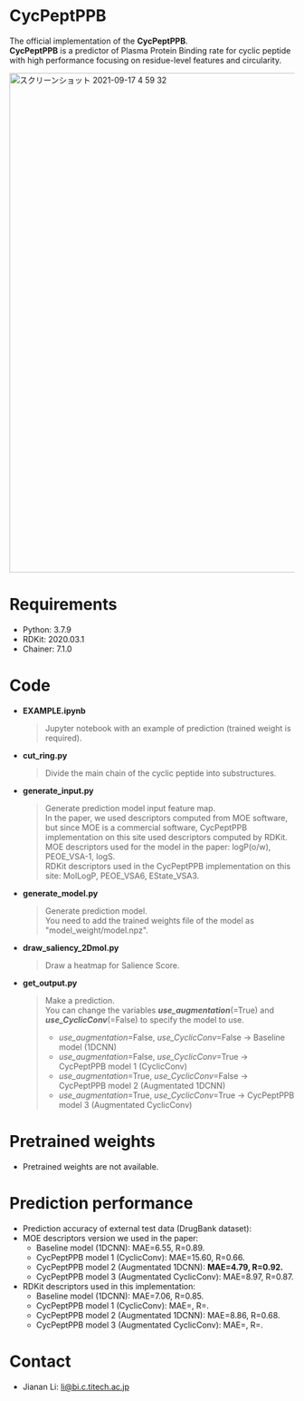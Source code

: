 # CycPeptPPB

The official implementation of the **CycPeptPPB**.  
**CycPeptPPB** is a predictor of Plasma Protein Binding rate for cyclic peptide with high performance focusing on
residue-level features and circularity.

<img width="881" alt="スクリーンショット 2021-09-17 4 59 32" src="https://user-images.githubusercontent.com/44156441/133677917-80eda706-e5cd-462c-baea-150911556ede.png">

# Requirements
- Python:  3.7.9
- RDKit:  2020.03.1
- Chainer:  7.1.0

# Code
- **EXAMPLE.ipynb** 
  > Jupyter notebook with an example of prediction (trained weight is required).
- **cut_ring.py** 
  > Divide the main chain of the cyclic peptide into substructures.
- **generate_input.py** 
  > Generate prediction model input feature map.  
  > In the paper, we used descriptors computed from MOE software, but since MOE is a commercial software, CycPeptPPB implementation on this site used descriptors computed by RDKit.  
  > MOE descriptors used for the model in the paper: logP(o/w), PEOE_VSA-1, logS.   
  > RDKit descriptors used in the CycPeptPPB implementation on this site: MolLogP, PEOE_VSA6, EState_VSA3.  
- **generate_model.py**
  > Generate prediction model.  
  > You need to add the trained weights file of the model as "model_weight/model.npz".
- **draw_saliency_2Dmol.py**
  > Draw a heatmap for Salience Score.
- **get_output.py**
  > Make a prediction.  
  > You can change the variables ***use_augmentation***(=True) and ***use_CyclicConv***(=False) to specify the model to use.
  > + *use_augmentation*=False, *use_CyclicConv*=False → Baseline model (1DCNN)  
  > + *use_augmentation*=False, *use_CyclicConv*=True  → CycPeptPPB model 1 (CyclicConv)
  > + *use_augmentation*=True, *use_CyclicConv*=False  → CycPeptPPB model 2 (Augmentated 1DCNN)
  > + *use_augmentation*=True, *use_CyclicConv*=True   → CycPeptPPB model 3 (Augmentated CyclicConv)



# Pretrained weights
- Pretrained weights are not available.

# Prediction performance
- Prediction accuracy of external test data (DrugBank dataset):
- MOE descriptors version we used in the paper:
  - Baseline model (1DCNN): MAE=6.55, R=0.89.
  - CycPeptPPB model 1 (CyclicConv): MAE=15.60, R=0.66.
  - CycPeptPPB model 2 (Augmentated 1DCNN): **MAE=4.79, R=0.92.**
  - CycPeptPPB model 3 (Augmentated CyclicConv): MAE=8.97, R=0.87.
- RDKit descriptors used in this implementation:
  - Baseline model     (1DCNN):                  MAE=7.06, R=0.85.
  - CycPeptPPB model 1 (CyclicConv):             MAE=, R=.
  - CycPeptPPB model 2 (Augmentated 1DCNN):      MAE=8.86, R=0.68.
  - CycPeptPPB model 3 (Augmentated CyclicConv): MAE=, R=.

# Contact
- Jianan Li: li@bi.c.titech.ac.jp
